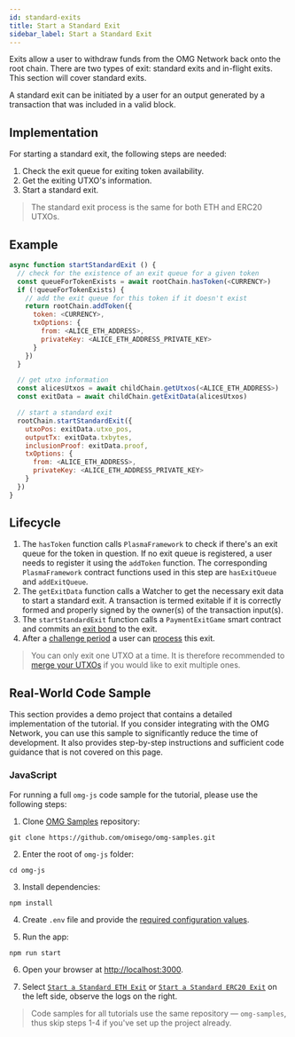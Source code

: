 ```yaml
---
id: standard-exits
title: Start a Standard Exit
sidebar_label: Start a Standard Exit
---
```


Exits allow a user to withdraw funds from the OMG Network back onto the root chain. There are two types of exit: standard exits and in-flight exits. This section will cover standard exits.

A standard exit can be initiated by a user for an output generated by a transaction that was included in a valid block.

## Implementation

For starting a standard exit, the following steps are needed:
1. Check the exit queue for exiting token availability.
2. Get the exiting UTXO's information.
3. Start a standard exit.

> The standard exit process is the same for both ETH and ERC20 UTXOs.

## Example

<!--DOCUSAURUS_CODE_TABS-->
<!-- JavaScript -->
```js
async function startStandardExit () {
  // check for the existence of an exit queue for a given token
  const queueForTokenExists = await rootChain.hasToken(<CURRENCY>)
  if (!queueForTokenExists) {
    // add the exit queue for this token if it doesn't exist
    return rootChain.addToken({
      token: <CURRENCY>,
      txOptions: {
        from: <ALICE_ETH_ADDRESS>,
        privateKey: <ALICE_ETH_ADDRESS_PRIVATE_KEY>
      }
    })
  }

  // get utxo information
  const alicesUtxos = await childChain.getUtxos(<ALICE_ETH_ADDRESS>)
  const exitData = await childChain.getExitData(alicesUtxos)

  // start a standard exit
  rootChain.startStandardExit({
    utxoPos: exitData.utxo_pos,
    outputTx: exitData.txbytes,
    inclusionProof: exitData.proof,
    txOptions: {
      from: <ALICE_ETH_ADDRESS>,
      privateKey: <ALICE_ETH_ADDRESS_PRIVATE_KEY>
    }
  })
}
```
<!--END_DOCUSAURUS_CODE_TABS-->

## Lifecycle

1. The `hasToken` function calls `PlasmaFramework` to check if there's an exit queue for the token in question. If no exit queue is registered, a user needs to register it using the `addToken` function. The corresponding `PlasmaFramework` contract functions used in this step are `hasExitQueue` and `addExitQueue`.
2. The `getExitData` function calls a Watcher to get the necessary exit data to start a standard exit. A transaction is termed exitable if it is correctly formed and properly signed by the owner(s) of the transaction input(s).
3. The `startStandardExit` function calls a `PaymentExitGame` smart contract and commits an [exit bond](exitbonds) to the exit.
4. After a [challenge period](challenge-period) a user can [process](process-exits) this exit.

> You can only exit one UTXO at a time. It is therefore recommended to [merge your UTXOs](managing-utxos) if you would like to exit multiple ones.

## Real-World Code Sample

This section provides a demo project that contains a detailed implementation of the tutorial. If you consider integrating with the OMG Network, you can use this sample to significantly reduce the time of development. It also provides step-by-step instructions and sufficient code guidance that is not covered on this page.

### JavaScript

For running a full `omg-js` code sample for the tutorial, please use the following steps:

1. Clone [OMG Samples](https://github.com/omisego/omg-samples) repository:

```
git clone https://github.com/omisego/omg-samples.git
```

2. Enter the root of `omg-js` folder:

```
cd omg-js
```

3. Install dependencies:

```
npm install
```

4. Create `.env` file and provide the [required configuration values](https://github.com/omisego/omg-samples/tree/master/omg-js#setup).

5. Run the app:

```
npm run start
```

6. Open your browser at [http://localhost:3000](http://localhost:3000). 

7. Select [`Start a Standard ETH Exit`](https://github.com/omisego/omg-samples/tree/master/omg-js/app/05-exit-standard-eth) or [`Start a Standard ERC20 Exit`](https://github.com/omisego/omg-samples/tree/master/omg-js/app/05-exit-standard-erc20) on the left side, observe the logs on the right.

> Code samples for all tutorials use the same repository — `omg-samples`, thus skip steps 1-4 if you've set up the project already.
